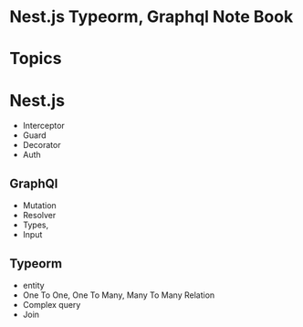 # Nest.js Typeorm, Graphql Note Book
# Topics
# Nest.js
* Interceptor 
* Guard 
* Decorator
* Auth
## GraphQl
* Mutation 
* Resolver
* Types,
* Input
## Typeorm
* entity 
* One To One, One To Many, Many To Many Relation
* Complex query 
* Join

